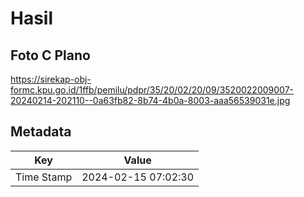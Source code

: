 # Hasil

## Foto C Plano

https://sirekap-obj-formc.kpu.go.id/1ffb/pemilu/pdpr/35/20/02/20/09/3520022009007-20240214-202110--0a63fb82-8b74-4b0a-8003-aaa56539031e.jpg


## Metadata

| Key        | Value               |
| ---------- | ------------------- |
| Time Stamp | 2024-02-15 07:02:30 |




